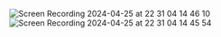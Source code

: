 ![Screen Recording 2024-04-25 at 22 31 04 14 46 10](https://github.com/Jez02/writers-social-media-site/assets/173711586/4ded90be-e13a-4a72-9d35-c9839b292a9c)
![Screen Recording 2024-04-25 at 22 31 04 14 45 54](https://github.com/Jez02/writers-social-media-site/assets/173711586/836875f4-f362-4c2c-b229-efc88182baad)
